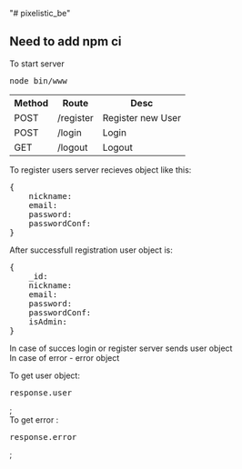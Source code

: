 "# pixelistic_be" 
## Need to add npm ci
To start server 
<pre>node bin/www</pre>

<table>
	<tr>
		<th>Method</th>
		<th>Route</th>
		<th>Desc</th>
	</tr>
	<tr>
		<td>POST</td>
		<td>/register</td>
		<td>Register new User</td>
	</tr>
	<tr>
		<td>POST</td>
		<td>/login</td>
		<td>Login</td>
	</tr>
	<tr>
		<td>GET</td>
		<td>/logout</td>
		<td>Logout</td>
	</tr>
<table>

To register users server recieves object like this: 
<pre>{
	nickname: 
	email:
	password:
	passwordConf:
}
</pre>
After successfull registration user object is:  
<pre>{
	_id:
	nickname: 
	email:
	password:
	passwordConf:
	isAdmin:
}
</pre>

In case of succes login or register server sends user object <br>
In case of error - error object <br>

To get user object: <pre>response.user</pre>; <br>
To get error : <pre>response.error</pre>; <br>

